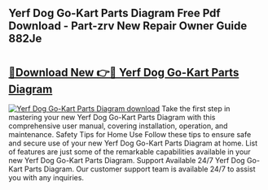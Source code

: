 ## Yerf Dog Go-Kart Parts Diagram Free Pdf Download - Part-zrv New Repair Owner Guide 882Je

# <h2><a href="http://dfntmu.blite.top/?on=Yerf+Dog+Go-Kart+Parts+Diagram">🔗Download New 👉🔴 Yerf Dog Go-Kart Parts Diagram</a></h2>

[![Yerf Dog Go-Kart Parts Diagram download](https://i.imgur.com/lujVjoI.png)](http://dfntmu.blite.top/?on=Yerf+Dog+Go-Kart+Parts+Diagram)
Take the first step in mastering your new Yerf Dog Go-Kart Parts Diagram with this comprehensive user manual, covering installation, operation, and maintenance. Safety Tips for Home Use Follow these tips to ensure safe and secure use of your new Yerf Dog Go-Kart Parts Diagram at home. List of features are just some of the remarkable capabilities available in your new Yerf Dog Go-Kart Parts Diagram. Support Available 24/7 Yerf Dog Go-Kart Parts Diagram. Our customer support team is available 24/7 to assist you with any inquiries.
